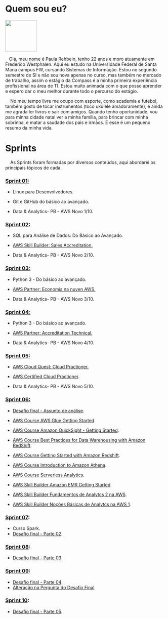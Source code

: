 # Quem sou eu?
<img src=Sprint01/Evidências/paularehbein.perfil.jpg width=100>

&nbsp;&nbsp;&nbsp;Olá, meu nome é Paula Rehbein, tenho 22 anos e moro atuamente em Frederico Westphalen. Aqui eu estudo na Universidade Federal de Santa Maria campus FW, cursando Sistemas de Informação. Estou no segundo semestre de SI e não sou nova apenas no curso, mas também no mercado de trabalho, assim o estágio da Compass é a minha primeira experiência profissional na área de TI. Estou muito animada com o que posso aprender e espero dar o meu melhor durante todo o percurso do estágio.

&nbsp;&nbsp;&nbsp; No meu tempo livre me ocupo com esporte, como academia e futebol, também gosto de tocar instrumentos (toco ukulele amadoramente), e ainda me agrada ler livros e sair com amigos. Quando tenho oportunidade, vou para minha cidade natal ver a minha família, para brincar com minha sobrinha, e matar a saudade dos pais e irmãos. E esse é um pequeno resumo da minha vida.

# Sprints
&nbsp;&nbsp;&nbsp; As Sprints foram formadas por diversos conteúdos, aqui abordarei os principais tópicos de cada.

### [Sprint 01:](https://github.com/rehbeinp/EstagioC_UOL/blob/main/Sprint01/README.md) <p>
* Linux para Desenvolvedores. <p>
* Git e GitHub do básico ao avançado. <p>
* Data & Analytics- PB - AWS Novo 1/10.

### [Sprint 02:](https://github.com/rehbeinp/EstagioC_UOL/blob/main/Sprint02/README.md)
* SQL para Análise de Dados: Do Básico ao Avançado. <p>
* [AWS Skill Builder: Sales Accreditation.](https://github.com/rehbeinp/EstagioC_UOL/blob/main/Sprint02/Certificados/AWS%20Course_Completion%20_Certificate_Sales_AccreditationBusiness.pdf) <p>
* Data & Analytics- PB - AWS Novo 2/10.

### [Sprint 03:](https://github.com/rehbeinp/EstagioC_UOL/tree/main/Sprint03/README.md)
* Python 3 - Do básico ao avançado. <p>
* [AWS Partner: Economia na nuven AWS.](https://github.com/rehbeinp/EstagioC_UOL/blob/main/Sprint03/Certificados/AWS%20Economias%20na%20nuvem%20AWS.pdf) <p>
* Data & Analytics- PB - AWS Novo 3/10.

### [Sprint 04:](https://github.com/rehbeinp/EstagioC_UOL/tree/main/Sprint04/README.md)
* Python 3 - Do básico ao avançado. <p>
* [AWS Partner: Accreditation Technical.](https://github.com/rehbeinp/EstagioC_UOL/blob/main/Sprint04/Certificados/AWS%20Course%20Completion%20Certificate%20Fundamentos%20Tecnicos.pdf) <p>
* Data & Analytics- PB - AWS Novo 4/10.

### [Sprint 05:](https://github.com/rehbeinp/EstagioC_UOL/tree/main/Sprint05/README.md)
* [AWS Cloud Quest: Cloud Practioner.](https://github.com/rehbeinp/EstagioC_UOL/blob/main/Sprint05/Certificados/Bradge%20AWS%20Cloud%20Quest%20Cloud%20Practitioner.png) <p>
* [AWS Certified Cloud Practioner](https://github.com/rehbeinp/EstagioC_UOL/blob/main/Sprint05/Certificados/AWS%20Skill%20Builder%20Course%20Curso-padr%C3%A3o%20de%20prepara%C3%A7%C3%A3o%20para%20o%20exame.pdf). <p> 
* Data & Analytics- PB - AWS Novo 5/10.

### [Sprint 06:](https://github.com/rehbeinp/EstagioC_UOL/tree/main/Sprint06/README.md)
* [Desafio final - Assunto de análise](https://github.com/rehbeinp/EstagioC_UOL/tree/main/Sprint06/Desafio#assunto-de-an%C3%A1lise). <p>
* [AWS Course AWS Glue Getting Started](https://github.com/rehbeinp/EstagioC_UOL/blob/main/Sprint06/Certificados/AWS%20Course%20AWS%20Glue%20Getting%20Started.pdf). <p>
* [AWS Course Amazon QuickSight - Getting Started](https://github.com/rehbeinp/EstagioC_UOL/blob/main/Sprint06/Certificados/AWS%20Course%20Amazon%20QuickSight%20-%20Getting%20Started.pdf).<p>
* [AWS Course Best Practices for Data Warehousing with Amazon RedShift](https://github.com/rehbeinp/EstagioC_UOL/blob/main/Sprint06/Certificados/AWS%20Course%20Best%20Practices%20for%20Data%20Warehousing%20with%20Amazon%20RedShift.pdf).<p>
* [AWS Course Getting Started with Amazon Redshift](https://github.com/rehbeinp/EstagioC_UOL/blob/main/Sprint06/Certificados/AWS%20Course%20Getting%20Started%20with%20Amazon%20Redshift.pdf).<p>
* [AWS Course Introduction to Amazon Athena](https://github.com/rehbeinp/EstagioC_UOL/blob/main/Sprint06/Certificados/AWS%20Course%20Introduction%20to%20Amazon%20Athena%20(Portuguese).pdf).<p>
* [AWS Course Serverless Analytics](https://github.com/rehbeinp/EstagioC_UOL/blob/main/Sprint06/Certificados/AWS%20Course%20Serverless%20Analytics%20(Portuguese).pdf).<p>
* [AWS Skill Builder Amazon EMR Getting Started](https://github.com/rehbeinp/EstagioC_UOL/blob/main/Sprint06/Certificados/AWS%20Skill%20Builder%20Amazon%20EMR%20Getting%20Started.pdf).<p>
* [AWS Skill Builder Fundamentos de Analytcs 2 na AWS](https://github.com/rehbeinp/EstagioC_UOL/blob/main/Sprint06/Certificados/AWS%20Skill%20Builder%20Fundamentos%20de%20Analytcs%202%20na%20AWS.pdf).<p>
* [AWS Skill Builder Noções Básicas de Analytcs na AWS 1](https://github.com/rehbeinp/EstagioC_UOL/blob/main/Sprint06/Certificados/AWS%20Skill%20Builder%20Nocoes%20basicas%20de%20analytcs%20na%20AWS%201.pdf). <p>

### [Sprint 07](https://github.com/rehbeinp/EstagioC_UOL/blob/main/Sprint07/README.md): 
* Curso Spark.
* [Desafio final - Parte 02](https://github.com/rehbeinp/EstagioC_UOL/blob/main/Sprint07/Desafio/README.md#desafio-final---parte-02).

### [Sprint 08](https://github.com/rehbeinp/EstagioC_UOL/blob/main/Sprint08/README.md):
* [Desafio final - Parte 03](https://github.com/rehbeinp/EstagioC_UOL/blob/main/Sprint08/Desafio/README.md#desafio-final---parte-03).

### [Sprint 09](https://github.com/rehbeinp/EstagioC_UOL/blob/main/Sprint09/README.md):
* [Desafio final - Parte 04](https://github.com/rehbeinp/EstagioC_UOL/blob/main/Sprint09/Desafio/README.md#desafio-final---parte-04).
* [Alteração na Pergunta do Desafio Final](https://github.com/rehbeinp/EstagioC_UOL/blob/main/Sprint09/Desafio/README.md#altera%C3%A7%C3%A3o-na-pergunta-do-desafio-final).

### [Sprint 10](https://github.com/rehbeinp/EstagioC_UOL/blob/main/Sprint10/README.md):
* [Desafio final - Parte 05](https://github.com/rehbeinp/EstagioC_UOL/blob/main/Sprint10/Desafio/README.md#desafio-final---parte-05).
